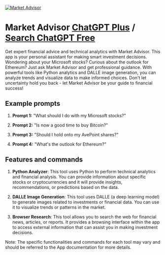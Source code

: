 
[![Market Advisor](https://files.oaiusercontent.com/file-wy30MZm18zDLj64q80hGNKxI?se=2123-10-18T20%3A29%3A35Z&sp=r&sv=2021-08-06&sr=b&rscc=max-age%3D31536000%2C%20immutable&rscd=attachment%3B%20filename%3D2d5e6650-b203-40f0-bbc0-5cb1ba3e0af9.png&sig=Ecqec9MGXseUf1ODSI2lEXcB92GfH5X3zFJWG3acUUk%3D)](https://chat.openai.com/g/g-uxndiFseq-market-advisor)

# Market Advisor [ChatGPT Plus](https://chat.openai.com/g/g-uxndiFseq-market-advisor) / [Search ChatGPT Free](https://gptcall.net/index.html#/?search=Market%20Advisor)

Get expert financial advice and technical analytics with Market Advisor. This app is your personal assistant for making smart investment decisions. Wondering about your Microsoft stocks? Curious about the outlook for Ethereum? Just ask Market Advisor and get professional guidance. With powerful tools like Python analytics and DALLE image generation, you can analyze trends and visualize data to make informed choices. Don't let uncertainty hold you back - let Market Advisor be your guide to financial success!

## Example prompts

1. **Prompt 1:** "What should I do with my Microsoft stocks?"

2. **Prompt 2:** "Is now a good time to buy Bitcoin?"

3. **Prompt 3:** "Should I hold onto my AvePoint shares?"

4. **Prompt 4:** "What's the outlook for Ethereum?"

## Features and commands

1. **Python Analyzer**: This tool uses Python to perform technical analytics and financial analysis. You can provide information about specific stocks or cryptocurrencies and it will provide insights, recommendations, or predictions based on the data.

2. **DALLE Image Generation**: This tool uses DALLE (a deep learning model) to generate images related to investments or financial data. You can use it to visualize trends or patterns in the market.

3. **Browser Research**: This tool allows you to search the web for financial news, articles, or reports. It provides a browsing interface within the app to access external information that can assist you in making investment decisions.

Note: The specific functionalities and commands for each tool may vary and should be referred to the App documentation for more details.


